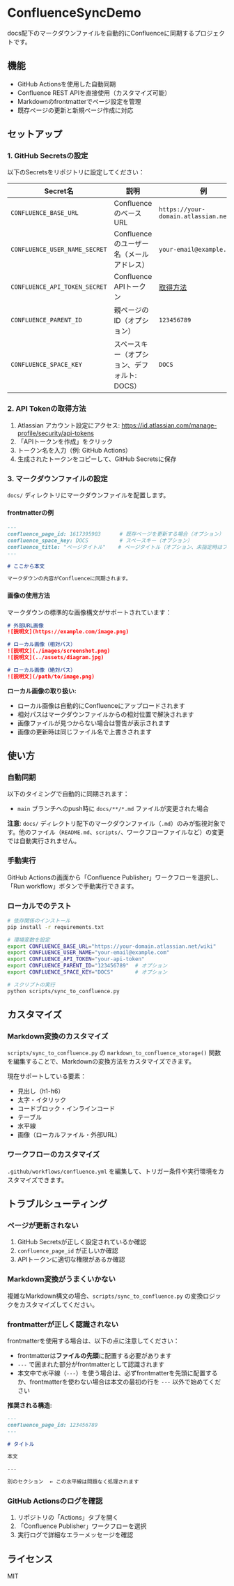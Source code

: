 # ConfluenceSyncDemo

docs配下のマークダウンファイルを自動的にConfluenceに同期するプロジェクトです。

## 機能

- GitHub Actionsを使用した自動同期
- Confluence REST APIを直接使用（カスタマイズ可能）
- Markdownのfrontmatterでページ設定を管理
- 既存ページの更新と新規ページ作成に対応

## セットアップ

### 1. GitHub Secretsの設定

以下のSecretsをリポジトリに設定してください：

| Secret名 | 説明 | 例 |
|---------|------|-----|
| `CONFLUENCE_BASE_URL` | ConfluenceのベースURL | `https://your-domain.atlassian.net/wiki` |
| `CONFLUENCE_USER_NAME_SECRET` | Confluenceのユーザー名（メールアドレス） | `your-email@example.com` |
| `CONFLUENCE_API_TOKEN_SECRET` | Confluence APIトークン | [取得方法](#api-tokenの取得方法) |
| `CONFLUENCE_PARENT_ID` | 親ページのID（オプション） | `123456789` |
| `CONFLUENCE_SPACE_KEY` | スペースキー（オプション、デフォルト: DOCS） | `DOCS` |

### 2. API Tokenの取得方法

1. Atlassian アカウント設定にアクセス: https://id.atlassian.com/manage-profile/security/api-tokens
2. 「APIトークンを作成」をクリック
3. トークン名を入力（例: GitHub Actions）
4. 生成されたトークンをコピーして、GitHub Secretsに保存

### 3. マークダウンファイルの設定

`docs/` ディレクトリにマークダウンファイルを配置します。

#### frontmatterの例

```markdown
---
confluence_page_id: 1617395903      # 既存ページを更新する場合（オプション）
confluence_space_key: DOCS          # スペースキー（オプション）
confluence_title: "ページタイトル"    # ページタイトル（オプション、未指定時はファイル名）
---

# ここから本文

マークダウンの内容がConfluenceに同期されます。
```

#### 画像の使用方法

マークダウンの標準的な画像構文がサポートされています：

```markdown
# 外部URL画像
![説明文](https://example.com/image.png)

# ローカル画像（相対パス）
![説明文](./images/screenshot.png)
![説明文](../assets/diagram.jpg)

# ローカル画像（絶対パス）
![説明文](/path/to/image.png)
```

**ローカル画像の取り扱い:**
- ローカル画像は自動的にConfluenceにアップロードされます
- 相対パスはマークダウンファイルからの相対位置で解決されます
- 画像ファイルが見つからない場合は警告が表示されます
- 画像の更新時は同じファイル名で上書きされます

## 使い方

### 自動同期

以下のタイミングで自動的に同期されます：

- `main` ブランチへのpush時に `docs/**/*.md` ファイルが変更された場合

**注意**: `docs/` ディレクトリ配下のマークダウンファイル（`.md`）のみが監視対象です。他のファイル（`README.md`、`scripts/`、ワークフローファイルなど）の変更では自動実行されません。

### 手動実行

GitHub Actionsの画面から「Confluence Publisher」ワークフローを選択し、「Run workflow」ボタンで手動実行できます。

### ローカルでのテスト

```bash
# 依存関係のインストール
pip install -r requirements.txt

# 環境変数を設定
export CONFLUENCE_BASE_URL="https://your-domain.atlassian.net/wiki"
export CONFLUENCE_USER_NAME="your-email@example.com"
export CONFLUENCE_API_TOKEN="your-api-token"
export CONFLUENCE_PARENT_ID="123456789"  # オプション
export CONFLUENCE_SPACE_KEY="DOCS"       # オプション

# スクリプトの実行
python scripts/sync_to_confluence.py
```

## カスタマイズ

### Markdown変換のカスタマイズ

`scripts/sync_to_confluence.py` の `markdown_to_confluence_storage()` 関数を編集することで、Markdownの変換方法をカスタマイズできます。

現在サポートしている要素：
- 見出し（h1-h6）
- 太字・イタリック
- コードブロック・インラインコード
- テーブル
- 水平線
- 画像（ローカルファイル・外部URL）

### ワークフローのカスタマイズ

`.github/workflows/confluence.yml` を編集して、トリガー条件や実行環境をカスタマイズできます。

## トラブルシューティング

### ページが更新されない

1. GitHub Secretsが正しく設定されているか確認
2. `confluence_page_id` が正しいか確認
3. APIトークンに適切な権限があるか確認

### Markdown変換がうまくいかない

複雑なMarkdown構文の場合、`scripts/sync_to_confluence.py` の変換ロジックをカスタマイズしてください。

### frontmatterが正しく認識されない

frontmatterを使用する場合は、以下の点に注意してください：

- frontmatterは**ファイルの先頭**に配置する必要があります
- `---` で囲まれた部分がfrontmatterとして認識されます
- 本文中で水平線（`---`）を使う場合は、必ずfrontmatterを先頭に配置するか、frontmatterを使わない場合は本文の最初の行を `---` 以外で始めてください

**推奨される構造:**
```markdown
---
confluence_page_id: 123456789
---

# タイトル

本文

---

別のセクション  ← この水平線は問題なく処理されます
```

### GitHub Actionsのログを確認

1. リポジトリの「Actions」タブを開く
2. 「Confluence Publisher」ワークフローを選択
3. 実行ログで詳細なエラーメッセージを確認

## ライセンス

MIT